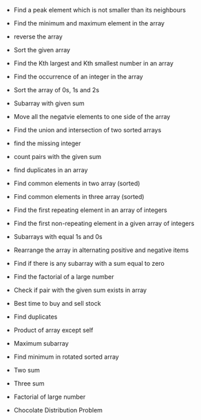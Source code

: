 
- Find a peak element which is not smaller than its neighbours 

- Find the minimum and maximum element in the array 

- reverse the array 

- Sort the given array 

- Find the Kth largest and Kth smallest number in an array 

- Find the occurrence of an integer in the array 

- Sort the array of 0s, 1s and 2s

- Subarray with given sum 

- Move all the negatvie elements to one side of the array 

- Find the union and intersection of two sorted arrays 

- find the missing integer 

- count pairs with the given sum 

- find duplicates in an array 

- Find common elements in two array (sorted) 

- Find common elements in three array (sorted)

- Find the first repeating element in an array of integers 

- Find the first non-repeating element in a given array of integers 

- Subarrays with equal 1s and 0s 

- Rearrange the array in alternating positive and negative items 

- Find if there is any subarray with a sum equal to zero 

- Find the factorial of a large number 

- Check if pair with the given sum exists in array 

- Best time to buy and sell stock 

- Find duplicates 

- Product of array except self 

- Maximum subarray

- Find minimum in rotated sorted array 

- Two sum

- Three sum 

- Factorial of large number 

- Chocolate Distribution Problem 



